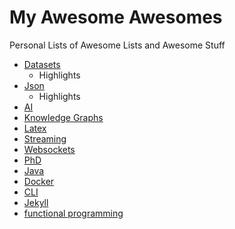 # My Awesome Awesomes
Personal Lists of Awesome Lists and Awesome Stuff

- [Datasets](
https://github.com/awesomedata/awesome-public-datasets)
  - Highlights  
- [Json](https://github.com/burningtree/awesome-json#data-modeling)
  - Highlights
- [AI](https://github.com/wavelets/awesome-artificial-intelligence)
- [Knowledge Graphs](https://github.com/shaoxiongji/knowledge-graphs#general-knowledge-graphs)
- [Latex](https://github.com/egeerardyn/awesome-LaTeX)
- [Streaming](https://github.com/manuzhang/awesome-streaming)
- [Websockets](https://github.com/facundofarias/awesome-websockets)
- [PhD](https://github.com/alirsamar/awesome-phd)
- [Java](https://github.com/akullpp/awesome-java)
- [Docker](https://github.com/veggiemonk/awesome-docker)
- [CLI](https://github.com/herrbischoff/awesome-command-line-apps)
- [Jekyll](https://github.com/planetjekyll/awesome-jekyll)
- [functional programming](https://github.com/mmenestret/fp-resources)
